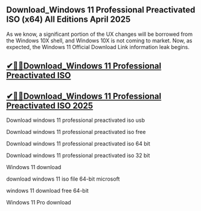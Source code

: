 ## Download_Windows 11 Professional Preactivated ISO (x64) All Editions April 2025

 As we know, a significant portion of the UX changes will be borrowed from the Windows 10X shell, and Windows 10X is not coming to market. Now, as expected, the Windows 11 Official Download Link information leak begins.

 ## [✔🎉🚀Download_Windows 11 Professional Preactivated ISO](https://www.filecroco.com/)

 ## [✔🎉🚀Download_Windows 11 Professional Preactivated ISO 2025](https://www.filecroco.com/)

 Download windows 11 professional preactivated iso usb
 
Download windows 11 professional preactivated iso free

Download windows 11 professional preactivated iso 64 bit

Download windows 11 professional preactivated iso 32 bit

Windows 11 download

download windows 11 iso file 64-bit microsoft

windows 11 download free 64-bit

Windows 11 Pro download
